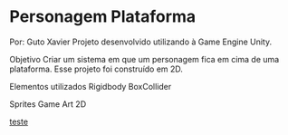 # Personagem Plataforma

Por: Guto Xavier
Projeto desenvolvido utilizando à Game Engine Unity.

Objetivo
Criar um sistema em que um personagem fica em cima de uma plataforma. Esse projeto foi construído em 2D.

Elementos utilizados
Rigidbody
BoxCollider

Sprites
Game Art 2D

[teste](https://www.gameart2d.com/uploads/3/0/9/1/30917885/1413209609.png)
